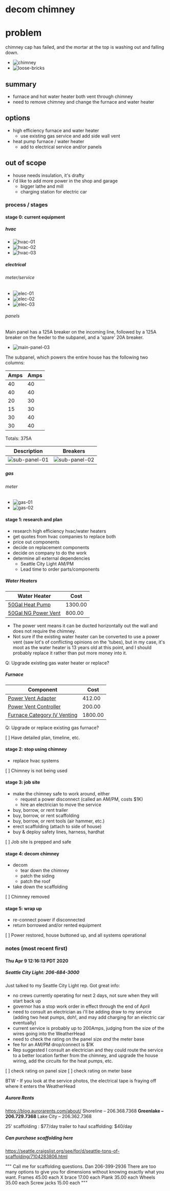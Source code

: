 # decom chimney

# problem

chimney cap has failed, and the mortar at the top is washing out and falling down.

* ![chimney](../photos/chimney/chimney01.jpeg)
* ![loose-bricks](../photos/chimney/loose-bricks-top-left.jpeg)

## summary

* furnace and hot water heater both vent through chimney
* need to remove chimney and change the furnace and water heater

## options

* high efficiency furnace and water heater
    * use existing gas service and add side wall vent
* heat pump furnace / water heater 
    * add to electrical service and/or panels

## out of scope

* house needs insulation, it's drafty
* i'd like to add more power in the shop and garage
    * bigger lathe and mill
    * charging station for electric car

### process / stages

#### stage 0: current equipment

##### hvac

* ![hvac-01](../photos/hvac/furnace-and-water-heater-01.jpeg)
* ![hvac-02](../photos/hvac/furnace-and-water-heater-02.jpeg)
* ![hvac-03](../photos/hvac/furnace-and-water-heater-03.jpeg)

##### electrical

###### meter/service

* ![elec-01](../photos/electrical/electrical-service-01.jpeg)
* ![elec-02](../photos/electrical/electrical-service-02.jpeg)
* ![elec-03](../photos/electrical/electrical-service-03.jpeg)

###### panels

Main panel has a 125A breaker on the incoming line, followed by a 125A breaker on the feeder to the subpanel, and a 'spare' 20A breaker.

* ![main-panel-03](../photos/electrical/house-mainpanel-03.jpeg)

The subpanel, which powers the entire house has the following two columns:

|Amps|Amps| 
|----|----|
|40|40|
|40|40|
|20|30|
|15|30|
|30|40|
|30|40|

Totals: 375A

|Description|Breakers|
|--------|-----------|
| ![sub-panel-01](../photos/electrical/house-subpanel-01.jpeg) | ![sub-panel-02](../photos/electrical/house-subpanel-02.jpeg) |


##### gas

###### meter

* ![gas-01](../photos/gas/gas-service-01.jpeg)
* ![gas-02](../photos/gas/gas-service-02.jpeg)

#### stage 1: research and plan

* research high efficiency hvac/water heaters
* get quotes from hvac companies to replace both
* price out components
* decide on replacement components
* decide on company to do the work
* determine all external dependencies
    * Seattle City Light AM/PM
    * Lead time to order parts/components


##### Water Heaters

|Water Heater|Cost|
|------------|----|
|[50Gal Heat Pump](https://www.homedepot.com/p/Rheem-Performance-Platinum-50-gal-10-Year-Hybrid-High-Efficiency-Smart-Tank-Electric-Water-Heater-XE50T10HD50U1/303419574)|1300.00|
|[50Gal NG Power Vent](https://www.homedepot.com/p/Rheem-Performance-40-Gal-Tall-6-Year-40-000-BTU-Natural-Gas-Power-Vent-Tank-Water-Heater-XG40T06PV40U0/204318424)|800.00|

* The power vent means it can be ducted horizontally out the wall and does not require the chimney.
* Not sure if the existing water heater can be converted to use a power vent (saw lot's of conflicting opinions on the 'tubes), but in my case, it's moot as the water heater is 13 years old at this point, and I should probably replace it rather than put more money into it.

Q: Upgrade existing gas water heater or replace?


##### Furnace

|Component|Cost|
|---------|----|
|[Power Vent Adapter](https://www.homedepot.com/p/Field-Controls-Power-Vent-4-in-Outside-Mounted-SWG-4HD/205880995)|412.00|
|[Power Vent Controller](https://www.homedepot.com/p/Field-Controls-Control-Kit-Gas-CK-41F/203206852)|200.00|
|[Furnace Category IV Venting](https://www.homedepot.com/p/Winchester-80-000-BTU-95-Efficient-Single-Stage-Multi-Positional-Residential-Gas-Furnace-with-ECM-Blower-Motor-TM9E080B12MP12/311370770)|1800.00|


Q: Upgrade or replace existing gas furnace? 


[ ] Have detailed plan, timeline, etc.

#### stage 2: stop using chimney

* replace hvac systems

[ ] Chimney is not being used


#### stage 3: job site

* make the chimney safe to work around, either
    * request a power disconnect (called an AM/PM, costs $1K)
    * hire an electrician to move the service
* buy, borrow, or rent trailer
* buy, borrow, or rent scaffolding
* buy, borrow, or rent tools (air hammer, etc.)
* erect scaffolding (attach to side of house)
* buy & deploy safety lines, harness, hardhat

[ ] Job site is prepped and safe


#### stage 4: decom chimney
* decom
    * tear down the chimney
    * patch the siding
    * patch the roof
* take down the scaffolding

[ ] Chimney removed

#### stage 5: wrap up
* re-connect power if disconnected
* return borrowed and/or rented equipment

[ ] Power restored, house buttoned up, and all systems operational

### notes (most recent first)

#### Thu Apr  9 12:16:13 PDT 2020

##### Seattle City Light: 206-684-3000

Just talked to my Seattle City Light rep. Got great info:

* no crews currently operating for next 2 days, not sure when they will start back up
* governor has a stop work order in effect through the end of April
* need to consult an electrician as i'll be adding draw to my service (adding two heat pumps, doh!, and may add charging for an electric car eventually)
* current service is probably up to 200Amps, judging from the size of the wires going into the WeatherHead
* need to check the rating on the panel size *and* the meter base
* fee for an AM/PM drop/connect is $1K
* Rep suggested I consult an electrician and they could route the service to a better location farther from the chimney, and upgrade the house wiring, add the circuits for the heat pumps, etc.

[ ] check rating on panel size
[ ] check rating on meter base

BTW - If you look at the service photos, the electrical tape is fraying off where it enters the WeatherHead

##### Aurora Rents

https://blog.aurorarents.com/about/
Shoreline –  206.368.7368
**Greenlake –  206.729.7368**
Lake City –  206.362.7368

25' scaffolding : $77/day
trailer to haul scaffolding: $40/day

##### Can purchase scaffolding here

https://seattle.craigslist.org/see/for/d/seattle-tons-of-scaffolding/7104283806.html

"""
Call me for scaffolding questions. Dan 206-399-2936
There are too many options to give you for dimensions without knowing exactly what you want.
Frames 45.00 each
X brace 17.00 each
Plank 35.00 each
Wheels 35.00 each
Screw jacks 15.00 each
"""

